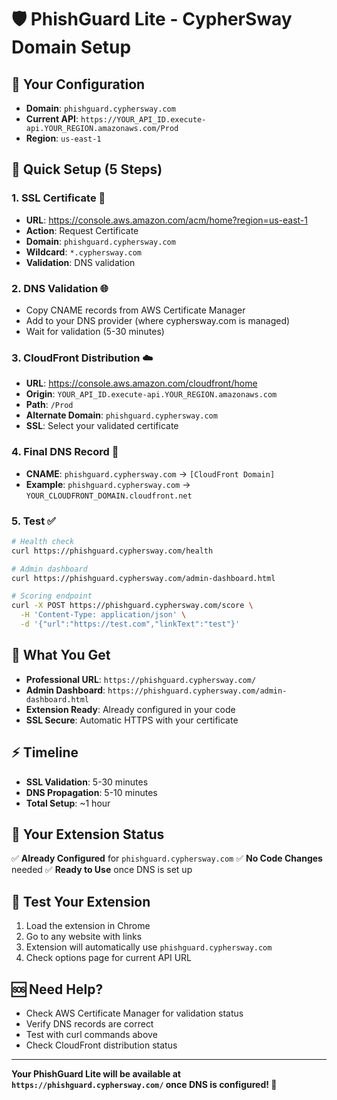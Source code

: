 # 🛡️ PhishGuard Lite - CypherSway Domain Setup

## 🎯 **Your Configuration**
- **Domain**: `phishguard.cyphersway.com`
- **Current API**: `https://YOUR_API_ID.execute-api.YOUR_REGION.amazonaws.com/Prod`
- **Region**: `us-east-1`

## 🚀 **Quick Setup (5 Steps)**

### **1. SSL Certificate** 🔐
- **URL**: https://console.aws.amazon.com/acm/home?region=us-east-1
- **Action**: Request Certificate
- **Domain**: `phishguard.cyphersway.com`
- **Wildcard**: `*.cyphersway.com`
- **Validation**: DNS validation

### **2. DNS Validation** 🌐
- Copy CNAME records from AWS Certificate Manager
- Add to your DNS provider (where cyphersway.com is managed)
- Wait for validation (5-30 minutes)

### **3. CloudFront Distribution** ☁️
- **URL**: https://console.aws.amazon.com/cloudfront/home
- **Origin**: `YOUR_API_ID.execute-api.YOUR_REGION.amazonaws.com`
- **Path**: `/Prod`
- **Alternate Domain**: `phishguard.cyphersway.com`
- **SSL**: Select your validated certificate

### **4. Final DNS Record** 📝
- **CNAME**: `phishguard.cyphersway.com` → `[CloudFront Domain]`
- **Example**: `phishguard.cyphersway.com` → `YOUR_CLOUDFRONT_DOMAIN.cloudfront.net`

### **5. Test** ✅
```bash
# Health check
curl https://phishguard.cyphersway.com/health

# Admin dashboard
curl https://phishguard.cyphersway.com/admin-dashboard.html

# Scoring endpoint
curl -X POST https://phishguard.cyphersway.com/score \
  -H 'Content-Type: application/json' \
  -d '{"url":"https://test.com","linkText":"test"}'
```

## 🎉 **What You Get**
- **Professional URL**: `https://phishguard.cyphersway.com/`
- **Admin Dashboard**: `https://phishguard.cyphersway.com/admin-dashboard.html`
- **Extension Ready**: Already configured in your code
- **SSL Secure**: Automatic HTTPS with your certificate

## ⚡ **Timeline**
- **SSL Validation**: 5-30 minutes
- **DNS Propagation**: 5-10 minutes
- **Total Setup**: ~1 hour

## 🔧 **Your Extension Status**
✅ **Already Configured** for `phishguard.cyphersway.com`
✅ **No Code Changes** needed
✅ **Ready to Use** once DNS is set up

## 📱 **Test Your Extension**
1. Load the extension in Chrome
2. Go to any website with links
3. Extension will automatically use `phishguard.cyphersway.com`
4. Check options page for current API URL

## 🆘 **Need Help?**
- Check AWS Certificate Manager for validation status
- Verify DNS records are correct
- Test with curl commands above
- Check CloudFront distribution status

---
**Your PhishGuard Lite will be available at `https://phishguard.cyphersway.com/` once DNS is configured! 🚀**
